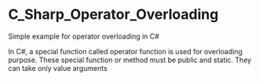# C_Sharp_Operator_Overloading
Simple example for operator overloading in C#

In C#, a special function called operator function is used for overloading purpose. These special function or method must be public and static. They can take only value arguments
